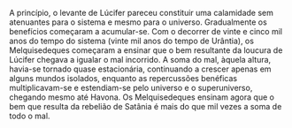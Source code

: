 ﻿A princípio, o levante de Lúcifer pareceu constituir uma calamidade sem atenuantes para o sistema e mesmo para o universo. Gradualmente os benefícios começaram a acumular-se. Com o decorrer de vinte e cinco mil anos do tempo do sistema (vinte mil anos do tempo de Urântia), os Melquisedeques começaram a ensinar que o bem resultante da loucura de Lúcifer chegava a igualar o mal incorrido. A soma do mal, àquela altura, havia-se tornado quase estacionária, continuando a crescer apenas em alguns mundos isolados, enquanto as repercussões benéficas multiplicavam-se e estendiam-se pelo universo e o superuniverso, chegando mesmo até Havona. Os Melquisedeques ensinam agora que o bem que resulta da rebelião de Satânia é mais do que mil vezes a soma de todo o mal.